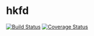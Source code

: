 # hkfd

[![Build Status](https://travis-ci.com/hkfd/hkfd.svg?branch=master)](https://travis-ci.com/hkfd/hkfd) [![Coverage Status](https://coveralls.io/repos/github/hkfd/hkfd/badge.svg?branch=master)](https://coveralls.io/github/hkfd/hkfd?branch=master)
